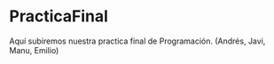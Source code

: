 PracticaFinal
=============

Aquí subiremos nuestra practica final de Programación. (Andrés, Javi, Manu, Emilio)
